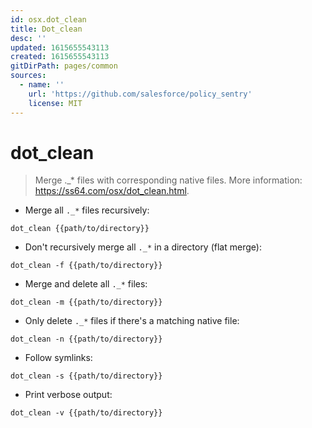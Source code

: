 ```yaml
---
id: osx.dot_clean
title: Dot_clean
desc: ''
updated: 1615655543113
created: 1615655543113
gitDirPath: pages/common
sources:
  - name: ''
    url: 'https://github.com/salesforce/policy_sentry'
    license: MIT
---
```

# dot_clean

> Merge .\_\* files with corresponding native files.
> More information: <https://ss64.com/osx/dot_clean.html>.

- Merge all `._*` files recursively:

`dot_clean {{path/to/directory}}`

- Don't recursively merge all `._*` in a directory (flat merge):

`dot_clean -f {{path/to/directory}}`

- Merge and delete all `._*` files:

`dot_clean -m {{path/to/directory}}`

- Only delete `._*` files if there's a matching native file:

`dot_clean -n {{path/to/directory}}`

- Follow symlinks:

`dot_clean -s {{path/to/directory}}`

- Print verbose output:

`dot_clean -v {{path/to/directory}}`

